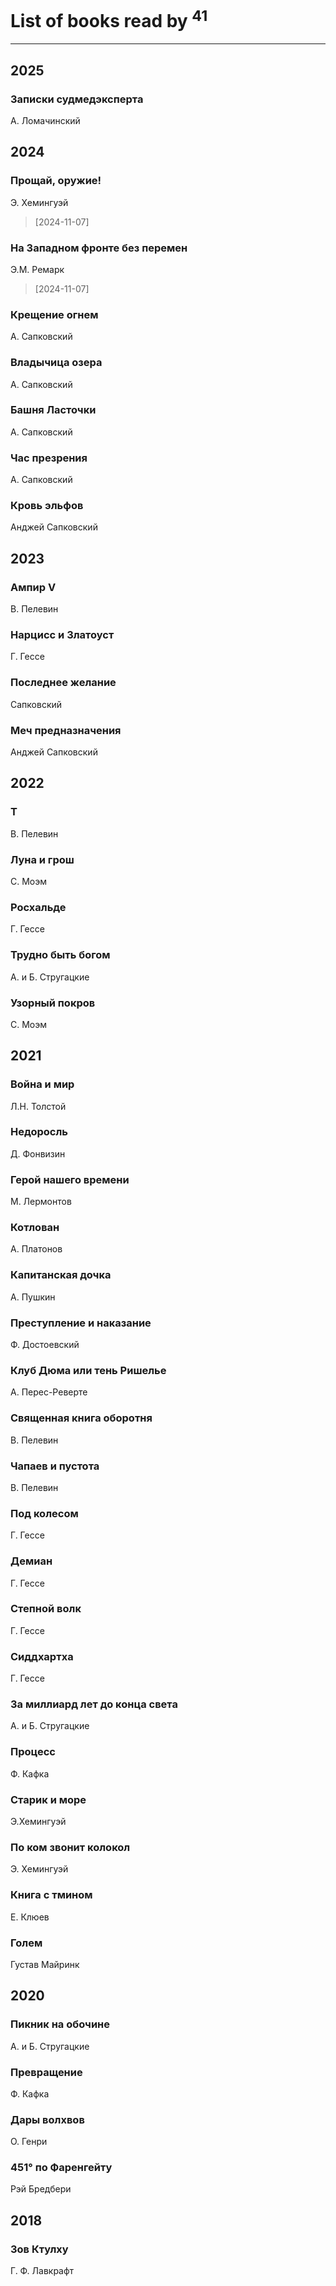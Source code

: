 # List of books read by [](https://plus.google.com/u/0/107756383717359753203/)<sup>41</sup>
---

## 2025

### Записки судмедэксперта
А. Ломачинский



## 2024

### Прощай, оружие!
Э. Хемингуэй
> [2024-11-07] 


### На Западном фронте без перемен
Э.М. Ремарк
> [2024-11-07] 


### Крещение огнем
А. Сапковский


### Владычица озера
А. Сапковский


### Башня Ласточки
А. Сапковский


### Час презрения
А. Сапковский


### Кровь эльфов
Анджей Сапковский



## 2023

### Ампир V
В. Пелевин


### Нарцисс и Златоуст
Г. Гессе


### Последнее желание
Сапковский


### Меч предназначения
Анджей Сапковский



## 2022

### Т
В. Пелевин


### Луна и грош
С. Моэм


### Росхальде
Г. Гессе


### Трудно быть богом
А. и Б. Стругацкие


### Узорный покров
С. Моэм



## 2021

### Война и мир
Л.Н. Толстой


### Недоросль
Д. Фонвизин


### Герой нашего времени
М. Лермонтов


### Котлован
А. Платонов


### Капитанская дочка
А. Пушкин


### Преступление и наказание
Ф. Достоевский


### Клуб Дюма или тень Ришелье
А. Перес-Реверте


### Священная книга оборотня
В. Пелевин


### Чапаев и пустота
В. Пелевин


### Под колесом
Г. Гессе


### Демиан
Г. Гессе


### Степной волк
Г. Гессе


### Сиддхартха
Г. Гессе


### За миллиард лет до конца света
А. и Б. Стругацкие


### Процесс
Ф. Кафка


### Старик и море
Э.Хемингуэй


### По ком звонит колокол
Э. Хемингуэй


### Книга с тмином
Е. Клюев


### Голем
Густав Майринк



## 2020

### Пикник на обочине
А. и Б. Стругацкие


### Превращение
Ф. Кафка


### Дары волхвов
О. Генри


### 451° по Фаренгейту
Рэй Бредбери



## 2018

### Зов Ктулху
Г. Ф. Лавкрафт



